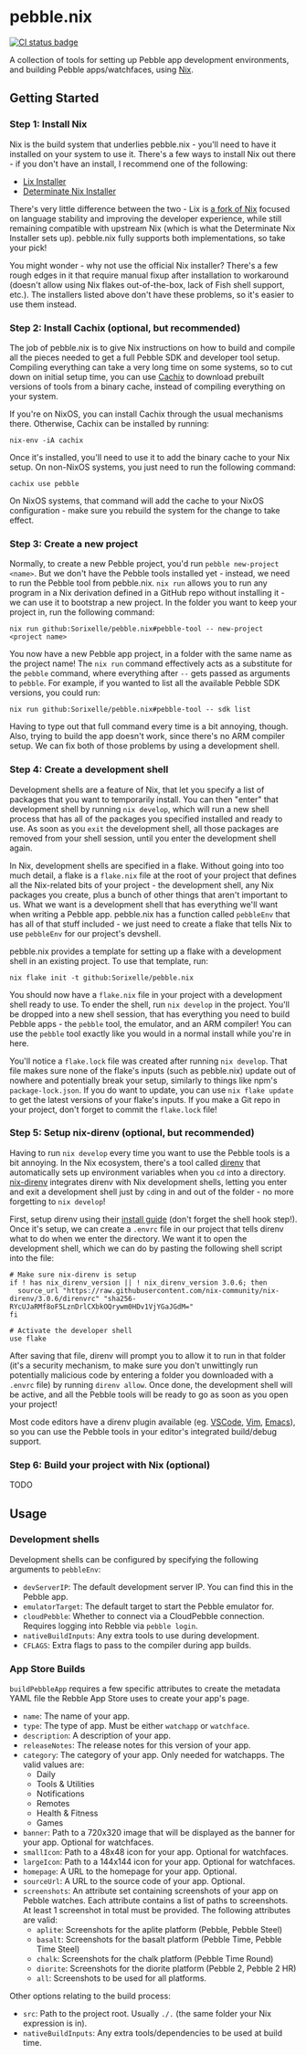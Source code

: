 # pebble.nix

[![CI status badge](https://github.com/Sorixelle/pebble.nix/actions/workflows/buildAndCache.yml/badge.svg)](https://github.com/Sorixelle/pebble.nix/actions/workflows/buildAndCache.yml?query=branch%3Amain)

A collection of tools for setting up Pebble app development environments, and building Pebble apps/watchfaces, using
[Nix](https://nixos.org/).

## Getting Started

### Step 1: Install Nix

Nix is the build system that underlies pebble.nix - you'll need to have it installed on your system to use it. There's a
few ways to install Nix out there - if you don't have an install, I recommend one of the following:

- [Lix Installer](https://lix.systems/install/#on-any-other-linuxmacos-system)
- [Determinate Nix Installer](https://github.com/DeterminateSystems/nix-installer#install-nix)

There's very little difference between the two - Lix is [a fork of Nix](https://lix.systems/about/) focused on language
stability and improving the developer experience, while still remaining compatible with upstream Nix (which is what the
Determinate Nix Installer sets up). pebble.nix fully supports both implementations, so take your pick!

You might wonder - why not use the official Nix installer? There's a few rough edges in it that require manual fixup
after installation to workaround (doesn't allow using Nix flakes out-of-the-box, lack of Fish shell support, etc.). The
installers listed above don't have these problems, so it's easier to use them instead.

### Step 2: Install Cachix (optional, but recommended)

The job of pebble.nix is to give Nix instructions on how to build and compile all the pieces needed to get a full Pebble
SDK and developer tool setup. Compiling everything can take a very long time on some systems, so to cut down on initial
setup time, you can use [Cachix](https://cachix.org) to download prebuilt versions of tools from a binary cache, instead
of compiling everything on your system.

If you're on NixOS, you can install Cachix through the usual mechanisms there. Otherwise, Cachix can be installed by
running:
```shell
nix-env -iA cachix
```

Once it's installed, you'll need to use it to add the binary cache to your Nix setup. On non-NixOS systems, you just
need to run the following command:
```shell
cachix use pebble
```

On NixOS systems, that command will add the cache to your NixOS configuration - make sure you rebuild the system for the
change to take effect.

### Step 3: Create a new project

Normally, to create a new Pebble project, you'd run `pebble new-project <name>`. But we don't have the Pebble tools
installed yet - instead, we need to run the Pebble tool from pebble.nix. `nix run` allows you to run any program in a
Nix derivation defined in a GitHub repo without installing it - we can use it to bootstrap a new project. In the folder
you want to keep your project in, run the following command:

```shell
nix run github:Sorixelle/pebble.nix#pebble-tool -- new-project <project name>
```

You now have a new Pebble app project, in a folder with the same name as the project name! The `nix run` command
effectively acts as a substitute for the `pebble` command, where everything after `--` gets passed as arguments to
`pebble`. For example, if you wanted to list all the available Pebble SDK versions, you could run:

```shell
nix run github:Sorixelle/pebble.nix#pebble-tool -- sdk list
```

Having to type out that full command every time is a bit annoying, though. Also, trying to build the app doesn't work,
since there's no ARM compiler setup. We can fix both of those problems by using a development shell.

### Step 4: Create a development shell

Development shells are a feature of Nix, that let you specify a list of packages that you want to temporarily install.
You can then "enter" that development shell by running `nix develop`, which will run a new shell process that has all of
the packages you specified installed and ready to use. As soon as you `exit` the development shell, all those packages
are removed from your shell session, until you enter the development shell again.

In Nix, development shells are specified in a flake. Without going into too much detail, a flake is a `flake.nix` file
at the root of your project that defines all the Nix-related bits of your project - the development shell, any Nix
packages you create, plus a bunch of other things that aren't important to us. What we want is a development shell that
has everything we'll want when writing a Pebble app. pebble.nix has a function called `pebbleEnv` that has all of that
stuff included - we just need to create a flake that tells Nix to use `pebbleEnv` for our project's devshell.

pebble.nix provides a template for setting up a flake with a development shell in an existing project. To use that
template, run:

```shell
nix flake init -t github:Sorixelle/pebble.nix
```

You should now have a `flake.nix` file in your project with a development shell ready to use. To ender the shell, run
`nix develop` in the project. You'll be dropped into a new shell session, that has everything you need to build Pebble
apps - the `pebble` tool, the emulator, and an ARM compiler! You can use the `pebble` tool exactly like you would in a
normal install while you're in here.

You'll notice a `flake.lock` file was created after running `nix develop`. That file makes sure none of the flake's
inputs (such as pebble.nix) update out of nowhere and potentially break your setup, similarly to things like npm's
`package-lock.json`. If you do want to update, you can use `nix flake update` to get the latest versions of your flake's
inputs. If you make a Git repo in your project, don't forget to commit the `flake.lock` file!

### Step 5: Setup nix-direnv (optional, but recommended)

Having to run `nix develop` every time you want to use the Pebble tools is a bit annoying. In the Nix ecosystem, there's
a tool called [direnv](https://direnv.net/) that automatically sets up environment variables when you `cd` into a
directory. [nix-direnv](https://github.com/nix-community/nix-direnv) integrates direnv with Nix development shells,
letting you enter and exit a development shell just by `cd`ing in and out of the folder - no more forgetting to `nix
develop`!

First, setup direnv using their [install guide](https://direnv.net/docs/installation.html) (don't forget the shell hook
step!). Once it's setup, we can create a `.envrc` file in our project that tells direnv what to do when we enter the
directory. We want it to open the development shell, which we can do by pasting the following shell script into the
file:
``` shell
# Make sure nix-direnv is setup
if ! has nix_direnv_version || ! nix_direnv_version 3.0.6; then
  source_url "https://raw.githubusercontent.com/nix-community/nix-direnv/3.0.6/direnvrc" "sha256-RYcUJaRMf8oF5LznDrlCXbkOQrywm0HDv1VjYGaJGdM="
fi

# Activate the developer shell
use flake
```

After saving that file, direnv will prompt you to allow it to run in that folder (it's a security mechanism, to make
sure you don't unwittingly run potentially malicious code by entering a folder you downloaded with a `.envrc` file) by
running `direnv allow`. Once done, the development shell will be active, and all the Pebble tools will be ready to go as
soon as you open your project!

Most code editors have a direnv plugin available (eg.
[VSCode](https://marketplace.visualstudio.com/items?itemName=mkhl.direnv), [Vim](https://github.com/direnv/direnv.vim),
[Emacs](https://github.com/wbolster/emacs-direnv)), so you can use the Pebble tools in your editor's integrated
build/debug support.

### Step 6: Build your project with Nix (optional)

TODO

## Usage

### Development shells

Development shells can be configured by specifying the following arguments to `pebbleEnv`:

- `devServerIP`: The default development server IP. You can find this in the Pebble app.
- `emulatorTarget`: The default target to start the Pebble emulator for.
- `cloudPebble`: Whether to connect via a CloudPebble connection. Requires logging into Rebble via `pebble login`.
- `nativeBuildInputs`: Any extra tools to use during development.
- `CFLAGS`: Extra flags to pass to the compiler during app builds.

### App Store Builds

`buildPebbleApp` requires a few specific attributes to create the metadata YAML file the Rebble App Store uses to create
your app's page.

- `name`: The name of your app.
- `type`: The type of app. Must be either `watchapp` or `watchface`.
- `description`: A description of your app.
- `releaseNotes`: The release notes for this version of your app.
- `category`: The category of your app. Only needed for watchapps. The valid values are:
   - Daily
   - Tools & Utilities
   - Notifications
   - Remotes
   - Health & Fitness
   - Games
- `banner`: Path to a 720x320 image that will be displayed as the banner for your app. Optional for watchfaces.
- `smallIcon`: Path to a 48x48 icon for your app. Optional for watchfaces.
- `largeIcon`: Path to a 144x144 icon for your app. Optional for watchfaces.
- `homepage`: A URL to the homepage for your app. Optional.
- `sourceUrl`: A URL to the source code of your app. Optional.
- `screenshots`: An attribute set containing screenshots of your app on Pebble watches. Each attribute contains a list
  of paths to screenshots. At least 1 screenshot in total must be provided. The following attributes are valid:
  - `aplite`: Screenshots for the aplite platform (Pebble, Pebble Steel)
  - `basalt`: Screenshots for the basalt platform (Pebble Time, Pebble Time Steel)
  - `chalk`: Screenshots for the chalk platform (Pebble Time Round)
  - `diorite`: Screenshots for the diorite platform (Pebble 2, Pebble 2 HR)
  - `all`: Screenshots to be used for all platforms.

Other options relating to the build process:

- `src`: Path to the project root. Usually `./.` (the same folder your Nix expression is in).
- `nativeBuildInputs`: Any extra tools/dependencies to be used at build time.

